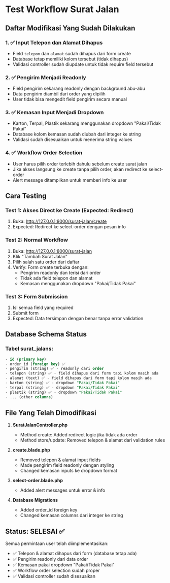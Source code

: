 # Test Workflow Surat Jalan

## Daftar Modifikasi Yang Sudah Dilakukan

### 1. ✅ Input Telepon dan Alamat Dihapus

-   Field `telepon` dan `alamat` sudah dihapus dari form create
-   Database tetap memiliki kolom tersebut (tidak dihapus)
-   Validasi controller sudah diupdate untuk tidak require field tersebut

### 2. ✅ Pengirim Menjadi Readonly

-   Field pengirim sekarang readonly dengan background abu-abu
-   Data pengirim diambil dari order yang dipilih
-   User tidak bisa mengedit field pengirim secara manual

### 3. ✅ Kemasan Input Menjadi Dropdown

-   Karton, Terpal, Plastik sekarang menggunakan dropdown "Pakai/Tidak Pakai"
-   Database kolom kemasan sudah diubah dari integer ke string
-   Validasi sudah disesuaikan untuk menerima string values

### 4. ✅ Workflow Order Selection

-   User harus pilih order terlebih dahulu sebelum create surat jalan
-   Jika akses langsung ke create tanpa pilih order, akan redirect ke select-order
-   Alert message ditampilkan untuk memberi info ke user

## Cara Testing

### Test 1: Akses Direct ke Create (Expected: Redirect)

1. Buka: http://127.0.0.1:8000/surat-jalan/create
2. Expected: Redirect ke select-order dengan pesan info

### Test 2: Normal Workflow

1. Buka: http://127.0.0.1:8000/surat-jalan
2. Klik "Tambah Surat Jalan"
3. Pilih salah satu order dari daftar
4. Verify: Form create terbuka dengan:
    - Pengirim readonly dan terisi dari order
    - Tidak ada field telepon dan alamat
    - Kemasan menggunakan dropdown "Pakai/Tidak Pakai"

### Test 3: Form Submission

1. Isi semua field yang required
2. Submit form
3. Expected: Data tersimpan dengan benar tanpa error validation

## Database Schema Status

### Tabel surat_jalans:

```sql
- id (primary key)
- order_id (foreign key) ✅
- pengirim (string) ✅ - readonly dari order
- telepon (string) ✅ - field dihapus dari form tapi kolom masih ada
- alamat (text) ✅ - field dihapus dari form tapi kolom masih ada
- karton (string) ✅ - dropdown "Pakai/Tidak Pakai"
- terpal (string) ✅ - dropdown "Pakai/Tidak Pakai"
- plastik (string) ✅ - dropdown "Pakai/Tidak Pakai"
- ... (other columns)
```

## File Yang Telah Dimodifikasi

1. **SuratJalanController.php**

    - Method create: Added redirect logic jika tidak ada order
    - Method store/update: Removed telepon & alamat dari validation rules

2. **create.blade.php**

    - Removed telepon & alamat input fields
    - Made pengirim field readonly dengan styling
    - Changed kemasan inputs ke dropdown format

3. **select-order.blade.php**

    - Added alert messages untuk error & info

4. **Database Migrations**
    - Added order_id foreign key
    - Changed kemasan columns dari integer ke string

## Status: SELESAI ✅

Semua permintaan user telah diimplementasikan:

-   ✅ Telepon & alamat dihapus dari form (database tetap ada)
-   ✅ Pengirim readonly dari data order
-   ✅ Kemasan pakai dropdown "Pakai/Tidak Pakai"
-   ✅ Workflow order selection sudah proper
-   ✅ Validasi controller sudah disesuaikan
